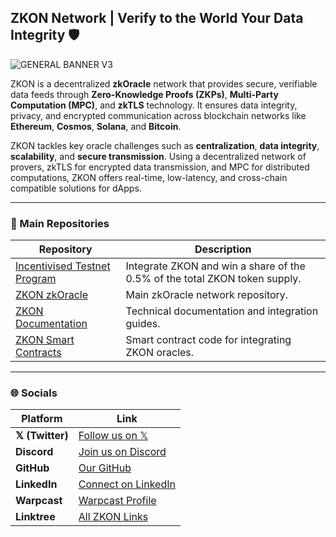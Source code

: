 ## ZKON Network | Verify to the World Your Data Integrity 🛡
![GENERAL BANNER V3](https://github.com/user-attachments/assets/aa824f25-1553-4be9-a164-12f0f70ad394)

ZKON is a decentralized **zkOracle** network that provides secure, verifiable data feeds through **Zero-Knowledge Proofs (ZKPs)**, **Multi-Party Computation (MPC)**, and **zkTLS** technology. It ensures data integrity, privacy, and encrypted communication across blockchain networks like **Ethereum**, **Cosmos**, **Solana**, and **Bitcoin**.

ZKON tackles key oracle challenges such as **centralization**, **data integrity**, **scalability**, and **secure transmission**. Using a decentralized network of provers, zkTLS for encrypted data transmission, and MPC for distributed computations, ZKON offers real-time, low-latency, and cross-chain compatible solutions for dApps.

---

### 📂 Main Repositories

| Repository                               | Description                                       |
|------------------------------------------|---------------------------------------------------|
| [Incentivised Testnet Program](#link)    | Integrate ZKON and win a share of the 0.5% of the total ZKON token supply. |
| [ZKON zkOracle](#link)                  | Main zkOracle network repository.                 |
| [ZKON Documentation](#link)             | Technical documentation and integration guides.   |
| [ZKON Smart Contracts](#link)           | Smart contract code for integrating ZKON oracles. |

---

### 🌐 Socials

| Platform      | Link                                                              | 
|---------------|-------------------------------------------------------------------|
| **𝕏 (Twitter)**  | [Follow us on 𝕏](https://twitter.com/zkon_network)                |
| **Discord**   | [Join us on Discord](https://discord.gg/AnmcW4HY2M)               |
| **GitHub**    | [Our GitHub](https://github.com/ZKON-Network)                     |
| **LinkedIn**  | [Connect on LinkedIn](https://linkedin.com)                       |
| **Warpcast**  | [Warpcast Profile](https://warpcast.com/zkon_network)             |
| **Linktree**  | [All ZKON Links](https://linktr.ee/zkon_network)                  |
